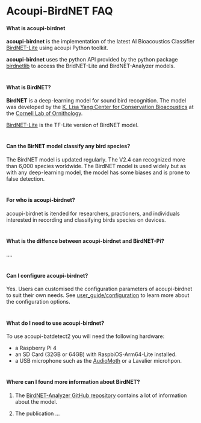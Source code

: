 # Acoupi-BirdNET FAQ

#### What is acoupi-birdnet
**acoupi-birdnet** is the implementation of the latest AI Bioacoustics Classifier [BirdNET-Lite](https://github.com/kahst/BirdNET-Lite) using acoupi Python toolkit. 

**acoupi-birdnet** uses the python API provided by the python package [birdnetlib](https://pypi.org/project/birdnetlib/) to access the BridNET-Lite and BirdNET-Analyzer models. 

#
#### What is BirdNET? 
**BirdNET** is a deep-learning model for sound bird recognition. The model was developed by the [K. Lisa Yang Center for Conservation Bioacoustics](https://www.birds.cornell.edu/ccb/) at the [Cornell Lab of Ornithology](https://www.birds.cornell.edu/home). 

[BirdNET-Lite](https://github.com/kahst/BirdNET-Lite) is the TF-Lite version of BirdNET model. 

#
#### Can the BirNET model classify any bird species? 
The BirdNET model is updated regularly. The V2.4 can recognized more than 6,000 species worldwide. The BirdNET model is used widely but as with any deep-learning model, the model has some biases and is prone to false detection. 


#
#### For who is acoupi-birdnet? 
acoupi-birdnet is itended for researchers, practioners, and individuals interested in recording and classifying birds species on devices. 

#
#### What is the diffence between acoupi-birdnet and BirdNET-Pi? 
....

# 
#### Can I configure acoupi-birdnet?

Yes. Users can customised the configuration parameters of acoupi-birdnet to suit their own needs. See [user_guide/configuration](/docs/user_guide/configuration.md) to learn more about the configuration options.

#
#### What do I need to use acoupi-birdnet?
To use acoupi-batdetect2 you will need the following hardware:
 - a Raspberry Pi 4
 - an SD Card (32GB or 64GB) with RaspbiOS-Arm64-Lite installed. 
 - a USB microphone such as the [AudioMoth](https://www.openacousticdevices.info/audiomoth) or a Lavalier microhpon. 

#
#### Where can I found more information about BirdNET? 

1. The [BirdNET-Analyzer GitHub repository](https://github.com/kahst/BirdNET-Analyzer) contains a lot of information about the model. 

2. The publication ... 